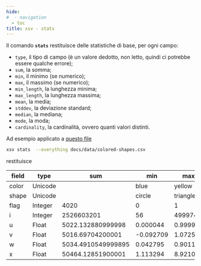 ```yaml
---
hide:
#  - navigation
  - toc
title: xsv - stats
---
```


Il comando **`stats`** restituisce delle statistiche di base, per ogni campo:

  - `type`, il tipo di campo (è un valore dedotto, non letto, quindi ci potrebbe essere qualche errore);
  - `sum`, la somma;
  - `min`, il minimo (se numerico);
  - `max`, il massimo (se numerico);
  - `min_length`, la lunghezza minima;
  - `max_length`, la lunghezza massima;
  - `mean`, la media;
  - `stddev`, la deviazione standard;
  - `median`, la mediana;
  - `mode`, la moda;
  - `cardinality`, la cardinalità, ovvero quanti valori distinti.

Ad esempio applicato a [questo file](../data/colored-shapes.csv)

```bash
xsv stats  --everything docs/data/colored-shapes.csv
```

restituisce

| field | type | sum | min | max | min_length | max_length | mean | stddev | median | mode | cardinality |
| --- | --- | --- | --- | --- | --- | --- | --- | --- | --- | --- | --- |
| color | Unicode |  | blue | yellow | 3 | 6 |  |  |  | red | 6 |
| shape | Unicode |  | circle | triangle | 6 | 8 |  |  |  | square | 3 |
| flag | Integer | 4020 | 0 | 1 | 1 | 1 | 0.3988886683865837 | 0.48966978528326777 | 0 | 0 | 2 |
| i | Integer | 2526603201 | 56 | 499974 | 2 | 6 | 250704.82248462 | 144927.94969629444 | 251091 | N/A | 10056 |
| u | Float | 5022.132880999998 | 0.000044 | 0.999969 | 8 | 8 | 0.49832634262750636 | 0.29031110004586974 | 0.497603 | 0.969583 | 10027 |
| v | Float | 5016.69704200001 | -0.092709 | 1.0725 | 8 | 9 | 0.4977869658662455 | 0.28882812412153674 | 0.49699249999999995 | N/A | 10026 |
| w | Float | 5034.4910549999895 | 0.042795 | 0.901171 | 8 | 8 | 0.49955259525699414 | 0.033577377526502444 | 0.499945 | 0.542539 | 9434 |
| x | Float | 50464.12851900001 | 1.113294 | 8.921095 | 8 | 8 | 5.007355479162526 | 1.1660887238185873 | 4.997097 | 6.466293 | 10071 |
